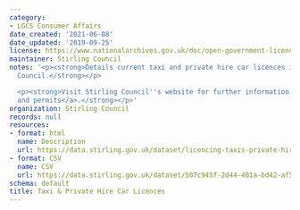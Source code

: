 ```yaml
---
category:
- LGCS Consumer Affairs
date_created: '2021-06-08'
date_updated: '2019-09-25'
license: https://www.nationalarchives.gov.uk/doc/open-government-licence/version/3/
maintainer: Stirling Council
notes: '<p><strong>Details current taxi and private hire car licences issued by Stirling
  Council.</strong></p>

  <p><strong>Visit Stirling Council''s website for further information on <a href="https://www.stirling.gov.uk/licensing-legal/licenses-permits-permissions/">licences
  and permits</a>.</strong></p>'
organization: Stirling Council
records: null
resources:
- format: html
  name: Description
  url: https://data.stirling.gov.uk/dataset/licencing-taxis-private-hire-cars
- format: CSV
  name: CSV
  url: https://data.stirling.gov.uk/dataset/507c945f-2d44-401a-bd42-af5a58359514/resource/96feb11c-54b7-4db3-afe3-a8681324f1b0/download/20210608-taxi-private-hire-car-licences.csv
schema: default
title: Taxi & Private Hire Car Licences
---
```

